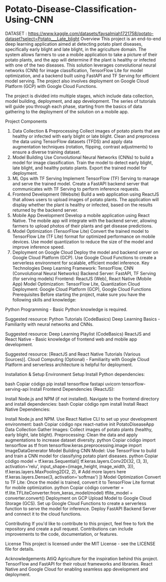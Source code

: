 # Potato-Disease-Classification-Using-CNN
DATASET : https://www.kaggle.com/datasets/faysalmiah1721758/potato-dataset?select=Potato___Late_blight
Overview
This project is an end-to-end deep learning application aimed at detecting potato plant diseases, specifically early blight and late blight, in the agriculture domain. The system allows farmers to use a mobile application to take a picture of their potato plants, and the app will determine if the plant is healthy or infected with one of the two diseases. This solution leverages convolutional neural networks (CNN) for image classification, TensorFlow Lite for model optimization, and a backend built using FastAPI and TF Serving for efficient model serving. The project also involves deployment on Google Cloud Platform (GCP) with Google Cloud Functions.

The project is divided into multiple stages, which include data collection, model building, deployment, and app development. The series of tutorials will guide you through each phase, starting from the basics of data gathering to the deployment of the solution on a mobile app.

Project Components
1. Data Collection & Preprocessing
Collect images of potato plants that are healthy or infected with early blight or late blight.
Clean and preprocess the data using TensorFlow datasets (TFDS) and apply data augmentation techniques (rotation, flipping, contrast adjustments) to ensure a diverse training dataset.
2. Model Building
Use Convolutional Neural Networks (CNNs) to build a model for image classification.
Train the model to detect early blight, late blight, and healthy potato plants.
Export the trained model for deployment.
3. ML Ops with TF Serving
Implement TensorFlow (TF) Serving to manage and serve the trained model.
Create a FastAPI backend server that communicates with TF Serving to perform inference requests.
4. Frontend Development (Website)
Build a web application using ReactJS that allows users to upload images of potato plants.
The application will display whether the plant is healthy or infected, based on the results returned by the backend server.
5. Mobile App Development
Develop a mobile application using React Native.
The mobile app will integrate with the backend server, allowing farmers to upload photos of their plants and get disease predictions.
6. Model Optimization (TensorFlow Lite)
Convert the trained model to TensorFlow Lite (TF Lite) format for optimized performance on mobile devices.
Use model quantization to reduce the size of the model and improve inference speed.
7. Deployment on Google Cloud
Deploy the model and backend server on Google Cloud Platform (GCP).
Use Google Cloud Functions to create a serverless environment for scalable, efficient model inference.
Key Technologies
Deep Learning Framework: TensorFlow, CNN (Convolutional Neural Networks)
Backend Server: FastAPI, TF Serving (for serving models)
Frontend: ReactJS (Web), React Native (Mobile App)
Model Optimization: TensorFlow Lite, Quantization
Cloud Deployment: Google Cloud Platform (GCP), Google Cloud Functions
Prerequisites
Before starting the project, make sure you have the following skills and knowledge:

Python Programming - Basic Python knowledge is required.

Suggested resource: Python Tutorials (CodeBasics)
Deep Learning Basics - Familiarity with neural networks and CNNs.

Suggested resource: Deep Learning Playlist (CodeBasics)
ReactJS and React Native - Basic knowledge of frontend web and mobile app development.

Suggested resource: [ReactJS and React Native Tutorials (Various Sources)].
Cloud Computing (Optional) - Familiarity with Google Cloud Platform and serverless architecture is helpful for deployment.

Installation & Setup
Environment Setup
Install Python dependencies:

bash
Copiar código
pip install tensorflow fastapi uvicorn tensorflow-serving-api
Install Frontend Dependencies (ReactJS):

Install Node.js and NPM (if not installed).
Navigate to the frontend directory and install dependencies:
bash
Copiar código
npm install
Install React Native Dependencies:

Install Node.js and NPM.
Use React Native CLI to set up your development environment:
bash
Copiar código
npx react-native init PotatoDiseaseApp
Data Collection
Gather Images: Collect images of potato plants (healthy, early blight, late blight).
Preprocessing: Clean the data and apply augmentations to increase dataset diversity.
python
Copiar código
import tensorflow as tf
from tensorflow.keras.preprocessing.image import ImageDataGenerator
Model Building
CNN Model: Use TensorFlow to build and train a CNN model for classifying potato plant diseases.
python
Copiar código
model = tf.keras.Sequential([
    tf.keras.layers.Conv2D(32, (3, 3), activation='relu', input_shape=(image_height, image_width, 3)),
    tf.keras.layers.MaxPooling2D(2, 2),
    # Add more layers here
    tf.keras.layers.Dense(3, activation='softmax')
])
Model Optimization
Convert to TF Lite: Once the model is trained, convert it to TensorFlow Lite format for mobile optimization.
python
Copiar código
converter = tf.lite.TFLiteConverter.from_keras_model(model)
tflite_model = converter.convert()
Deployment on GCP
Upload Model to Google Cloud Storage (GCS).
Set up Google Cloud Functions to create a serverless function to serve the model for inference.
Deploy FastAPI Backend Server and connect it to the cloud functions.

Contributing
If you'd like to contribute to this project, feel free to fork the repository and create a pull request. Contributions can include improvements to the code, documentation, or features.

License
This project is licensed under the MIT License - see the LICENSE file for details.

Acknowledgements
AtliQ Agriculture for the inspiration behind this project.
TensorFlow and FastAPI for their robust frameworks and libraries.
React Native and Google Cloud for enabling seamless app development and deployment.
